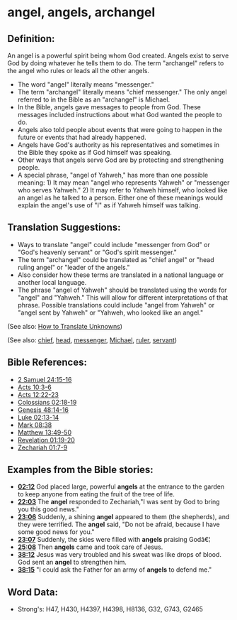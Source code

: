 # angel, angels, archangel #

## Definition: ##

An angel is a powerful spirit being whom God created. Angels exist to serve God by doing whatever he tells them to do. The term "archangel" refers to the angel who rules or leads all the other angels.

* The word "angel" literally means "messenger."
* The term "archangel" literally means "chief messenger." The only angel referred to in the Bible as an "archangel" is Michael.
* In the Bible, angels gave messages to people from God. These messages included instructions about what God wanted the people to do.
* Angels also told people about events that were going to happen in the future or events that had already happened.
* Angels have God's authority as his representatives and sometimes in the Bible they spoke as if God himself was speaking.
* Other ways that angels serve God are by protecting and strengthening people.
* A special phrase, "angel of Yahweh," has more than one possible meaning: 1) It may mean "angel who represents Yahweh" or "messenger who serves Yahweh." 2) It may refer to Yahweh himself, who looked like an angel as he talked to a person. Either one of these meanings would explain the angel's use of "I" as if Yahweh himself was talking.

## Translation Suggestions: ##

* Ways to translate "angel" could include "messenger from God" or "God's heavenly servant" or "God's spirit messenger."
* The term "archangel" could be translated as "chief angel" or "head ruling angel" or "leader of the angels."
* Also consider how these terms are translated in a national language or another local language.
* The phrase "angel of Yahweh" should be translated using the words for "angel" and "Yahweh." This will allow for different interpretations of that phrase. Possible translations could include "angel from Yahweh" or "angel sent by Yahweh" or "Yahweh, who looked like an angel."

(See also: [How to Translate Unknowns](rc://en/ta/man/translate/translate-unknown))

(See also: [chief](../other/chief.md), [head](../other/head.md), [messenger](../other/messenger.md), [Michael](../other/michael.md), [ruler](../other/ruler.md), [servant](../other/servant.md))

## Bible References: ##

* [2 Samuel 24:15-16](rc://en/tn/help/2sa/24/15)
* [Acts 10:3-6](rc://en/tn/help/act/10/03)
* [Acts 12:22-23](rc://en/tn/help/act/12/22)
* [Colossians 02:18-19](rc://en/tn/help/col/02/18)
* [Genesis 48:14-16](rc://en/tn/help/gen/48/14)
* [Luke 02:13-14](rc://en/tn/help/luk/02/13)
* [Mark 08:38](rc://en/tn/help/mrk/08/38)
* [Matthew 13:49-50](rc://en/tn/help/mat/13/49)
* [Revelation 01:19-20](rc://en/tn/help/rev/01/19)
* [Zechariah 01:7-9](rc://en/tn/help/zec/01/07)

## Examples from the Bible stories: ##

* __[02:12](rc://en/tn/help/obs/02/12)__ God placed large, powerful __angels__  at the entrance to the garden to keep anyone from eating the fruit of the tree of life.
* __[22:03](rc://en/tn/help/obs/22/03)__ The __angel__  responded to Zechariah,"I was sent by God to bring you this good news."
* __[23:06](rc://en/tn/help/obs/23/06)__ Suddenly, a shining __angel__  appeared to them (the shepherds), and they were terrified. The __angel__  said, "Do not be afraid, because I have some good news for you."
* __[23:07](rc://en/tn/help/obs/23/07)__ Suddenly, the skies were filled with __angels__  praising Godâ€¦
* __[25:08](rc://en/tn/help/obs/25/08)__ Then __angels__  came and took care of Jesus.
* __[38:12](rc://en/tn/help/obs/38/12)__ Jesus was very troubled and his sweat was like drops of blood. God sent an __angel__  to strengthen him.
* __[38:15](rc://en/tn/help/obs/38/15)__ "I could ask the Father for an army of __angels__  to defend me."


## Word Data: ##

* Strong's: H47, H430, H4397, H4398, H8136, G32, G743, G2465

